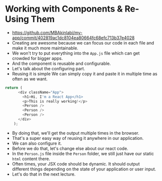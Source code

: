 # Working with Components & Re-Using Them
- https://github.com/MBAkinlabi/my-app/commit/402819ac1dc8104ea80664fc68efc713b37e4028
- Creating are awesome because we can focus our code in each file and make it much more maintainable. 
-  We won't try to put everything into the `App.js` file which can get crowded for bigger apps.
- And the component is reusable and configurable. 
- Let's talk about the configuring part.
- Reusing it is simple We can simply copy it and paste it in multiple time as often as we want.
```js
return (
      <div className="App">
        <h1>Hi, I'm a React App</h1>
        <p>This is really working!</p>
        <Person />
        <Person />
        <Person />
      </div>
    );
```
- By doing that, we'll get the output multiple times in the browser.
- That's a super easy way of reusing it anywhere in our application.
- We can also configure it.
- Before we do that, let's change else about our react code. 
- In the `Person.js` file inside the `Person` folder, we still just have our static `html` content there.
- Often times, your JSX code should be dynamic. It should output different things depending on the state of your application or user input. 
- Let's do that in the next lecture. 